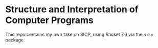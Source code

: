 # Structure and Interpretation of Computer Programs

This repo contains my own take on SICP, using Racket 7.6 via the `sicp` package.
